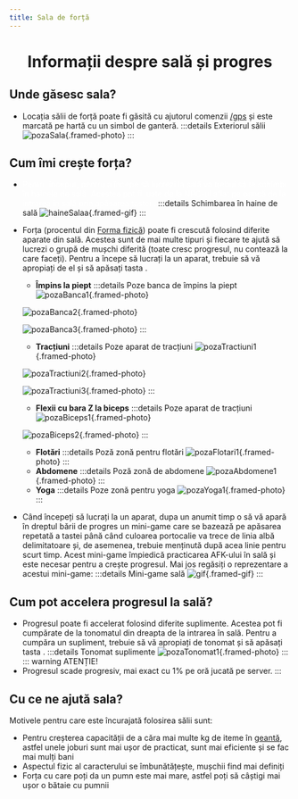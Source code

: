 ```yaml
---
title: Sala de forță
---
```

<script setup> 
    import KeyIcon from '../.vitepress/components/KeyIcon.vue'
</script>

# <span class="title-font"><center>Informații despre sală și progres</center></span>

## <span class="header-font">Unde găsesc sala?</span>

- Locația sălii de forță poate fi găsită cu ajutorul comenzii [/gps](/informatii/comenzi) și este marcată pe hartă cu un simbol de ganteră.
:::details Exteriorul sălii
![pozaSala](https://i.imgur.com/bsvaZNc.png){.framed-photo}
:::

## <span class="header-font">Cum îmi crește forța?</span>

- <span style="color:white">Pentru început, pentru a începe să lucrezi la sală va trebui să te schimbi în hainele de sală. Acestea pot fi luate de la NPC-ul aflat pe bancă de la intrarea în sală prin apăsarea tastei <KeyIcon keyType="e"/>.</span>
:::details Schimbarea în haine de sală
![haineSalaa](https://i.imgur.com/wPP4Vbp.gif){.framed-gif}
:::
- Forța (procentul din [Forma fizică](/general/inventar#forma-fizică)) poate fi crescută folosind diferite aparate din sală. Acestea sunt de mai multe tipuri și fiecare te ajută să lucrezi o grupă de mușchi diferită (toate cresc progresul, nu contează la care faceți). Pentru a începe să lucrați la un aparat, trebuie să vă apropiați de el și să apăsați tasta <KeyIcon keyType="e"/>.
    - **Împins la piept**
    :::details Poze banca de împins la piept
    ![pozaBanca1](https://i.imgur.com/vgeNPR3.png){.framed-photo}

    ![pozaBanca2](https://i.imgur.com/nJ2830l.png){.framed-photo}

    ![pozaBanca3](https://i.imgur.com/cuU9LEg.png){.framed-photo}
    :::
    - **Tracțiuni**
    :::details Poze aparat de tracțiuni
    ![pozaTractiuni1](https://i.imgur.com/IwMtICb.png){.framed-photo}

    ![pozaTractiuni2](https://i.imgur.com/CEJwuES.png){.framed-photo}

    ![pozaTractiuni3](https://i.imgur.com/730UcOG.png){.framed-photo}
    :::
    - **Flexii cu bara Z la biceps**
    :::details Poze aparat de tracțiuni
    ![pozaBiceps1](https://i.imgur.com/zuCuUA0.png){.framed-photo}

    ![pozaBiceps2](https://i.imgur.com/soCg18Z.png){.framed-photo}
    :::
    - **Flotări**
    :::details Poză zonă pentru flotări
    ![pozaFlotari1](https://i.imgur.com/0tRzS0r.png){.framed-photo}
    :::
    - **Abdomene**
    :::details Poză zonă de abdomene
    ![pozaAbdomene1](https://i.imgur.com/0F404Lm.png){.framed-photo}
    :::
    - **Yoga**
    :::details Poze zonă pentru yoga
    ![pozaYoga1](https://i.imgur.com/DnZ4oD9.png){.framed-photo}
    :::

- Când începeți să lucrați la un aparat, dupa un anumit timp o să vă apară în dreptul bării de progres un mini-game care se bazează pe apăsarea repetată a tastei <KeyIcon keyType="space"/> până când culoarea portocalie va trece de linia albă delimitatoare și, de asemenea, trebuie menținută după acea linie pentru scurt timp. Acest mini-game împiedică practicarea AFK-ului în sală și este necesar pentru a crește progresul. Mai jos regăsiți o reprezentare a acestui mini-game:
:::details Mini-game sală
![gif](https://i.imgur.com/H6I6uJB.gif){.framed-gif}
:::

 
## <span class="header-font">Cum pot accelera progresul la sală?</span>

- Progresul poate fi accelerat folosind diferite suplimente. Acestea pot fi cumpărate de la tonomatul din dreapta de la intrarea în sală. Pentru a cumpăra un supliment, trebuie să vă apropiați de tonomat și să apăsați tasta <KeyIcon keyType="e"/>.
:::details Tonomat suplimente
![pozaTonomat1](https://i.imgur.com/v3FeTwA.png){.framed-photo}
:::
::: warning ATENȚIE!
- Progresul scade progresiv, mai exact cu 1% pe oră jucată pe server.
:::

## <span class="header-font">Cu ce ne ajută sala?</span>

Motivele pentru care este încurajată folosirea sălii sunt:
- Pentru creșterea capacității de a căra mai multe kg de iteme în [geantă](/general/inventar.html#utilizarea-gentilor-pentru-a-mari-numarul-de-slot-uri), astfel unele joburi sunt mai ușor de practicat, sunt mai eficiente și se fac mai mulți bani
- Aspectul fizic al caracterului se îmbunătățește, mușchii find mai definiți
- Forța cu care poți da un pumn este mai mare, astfel poți să câștigi mai ușor o bătaie cu pumnii